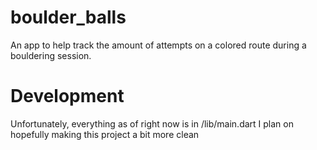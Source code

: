 # boulder_balls

An app to help track the amount of attempts on a colored route during a bouldering session.

# Development

Unfortunately, everything as of right now is in /lib/main.dart
I plan on hopefully making this project a bit more clean
